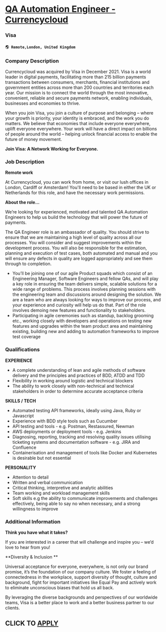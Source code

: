 # [QA Automation Engineer - Currencycloud](https://www.remotewlb.com/apply/qa-automation-engineer-currencycloud-107262)  
### Visa  
#### `🌎 Remote,London, United Kingdom`  

### **Company Description**

Currencycloud was acquired by Visa in December 2021. Visa is a world leader in digital payments, facilitating more than 215 billion payments transactions between consumers, merchants, financial institutions and government entities across more than 200 countries and territories each year. Our mission is to connect the world through the most innovative, convenient, reliable and secure payments network, enabling individuals, businesses and economies to thrive.

When you join Visa, you join a culture of purpose and belonging – where your growth is priority, your identity is embraced, and the work you do matters. We believe that economies that include everyone everywhere, uplift everyone everywhere. Your work will have a direct impact on billions of people around the world – helping unlock financial access to enable the future of money movement.

 **Join Visa: A Network Working for Everyone.**

###  **Job Description**

**Remote work**

At Currencycloud, you can work from home, or visit our lush offices in London, Cardiff or Amsterdam! You'll need to be based in either the UK or Netherlands for this role, and have the necessary work permissions.

**About the role...**

We’re looking for experienced, motivated and talented QA Automation Engineers to help us build the technology that will power the future of payments.

The QA Engineer role is an ambassador of quality. You should strive to ensure that we are maintaining a high level of quality across all our processes. You will consider and suggest improvements within the development process. You will also be responsible for the estimation, planning and execution of test cases, both automated and manual and you will ensure any defects in quality are logged appropriately and see them through to completion.

  * You’ll be joining one of our agile Product squads which consist of an Engineering Manager, Software Engineers and fellow QAs, and will play a key role in ensuring the team delivers simple, scalable solutions for a wide range of problems. This process involves planning sessions with the engineering team and discussions around designing the solution. We are a team who are always looking for ways to improve our process, and your experience and curiosity will help us do that. Part of the role involves demoing new features and functionality to stakeholders.
  * Participating in agile ceremonies such as standup, backlog grooming etc., working closely with developers and operations on testing new features and upgrades within the team product area and maintaining existing, building new and adding to automation frameworks to improve test coverage

###  **Qualifications**

**EXPERIENCE**

  * A complete understanding of lean and agile methods of software delivery and the principles and practices of BDD, ATDD and TDD
  * Flexibility in working around logistic and technical blockers
  * The ability to work closely with non-technical and technical stakeholders in order to determine accurate acceptance criteria

**SKILLS / TECH**

  * Automated testing API frameworks, ideally using Java, Ruby or Javascript
  * Experience with BDD style tools such as Cucumber
  * API testing and tools - e.g. Postman, Restassured, Newman
  * AWS deployments or deployment tools - e.g. Jenkins
  * Diagnosing, reporting, tracking and resolving quality issues utilising ticketing systems and documentation software - e.g. JIRA and Confluence
  * Containerisation and management of tools like Docker and Kubernetes is desirable but not essential

**PERSONALITY**

  * Attention to detail
  * Written and verbal communication
  * Critical thinking, interpretive and analytic abilities
  * Team working and workload management skills
  * Soft skills e.g the ability to communicate improvements and challenges effectively, being able to say no when necessary, and a strong willingness to improve

###  **Additional Information**

 **Think you have what it takes?**

If you are interested in a career that will challenge and inspire you – we’d love to hear from you!

 **Diversity & Inclusion **

Universal acceptance for everyone, everywhere, is not only our brand promise, it’s the foundation of our company culture. We foster a feeling of connectedness in the workplace, support diversity of thought, culture and background, fight for important initiatives like Equal Pay and actively work to eliminate unconscious biases that hold us all back.

By leveraging the diverse backgrounds and perspectives of our worldwide teams, Visa is a better place to work and a better business partner to our clients.

  
## CLICK TO [APPLY](https://www.remotewlb.com/apply/qa-automation-engineer-currencycloud-107262)

